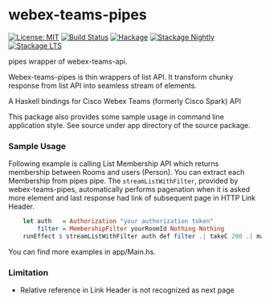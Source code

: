 # webex-teams-pipes

[![License: MIT](https://img.shields.io/badge/License-MIT-brightgreen.svg)](https://opensource.org/licenses/MIT)
[![Build Status](https://travis-ci.org/nshimaza/webex-teams-api.svg?branch=master)](https://travis-ci.org/nshimaza/webex-teams-api)
[![Hackage](https://img.shields.io/hackage/v/webex-teams-pipes.svg?style=flat)](https://hackage.haskell.org/package/webex-teams-pipes)
[![Stackage Nightly](http://stackage.org/package/webex-teams-pipes/badge/nightly)](http://stackage.org/nightly/package/webex-teams-pipes)
[![Stackage LTS](http://stackage.org/package/webex-teams-pipes/badge/lts)](http://stackage.org/lts/package/webex-teams-pipes)

pipes wrapper of webex-teams-api.

Webex-teams-pipes is thin wrappers of list API.  It transform chunky response
from list API into seamless stream of elements.

A Haskell bindings for Cisco Webex Teams (formerly Cisco Spark) API

This package also provides some sample usage in command line application style.
See source under app directory of the source package.

### Sample Usage

Following example is calling List Membership API which returns membership between
Rooms and users (Person).  You can extract each Membership from
pipes pipe.  The `streamListWithFilter`, provided by webex-teams-pipes,
automatically performs pagenation when it is asked more element and last
response had link of subsequent page in HTTP Link Header.

```haskell
    let auth   = Authorization "your authorization token"
        filter = MembershipFilter yourRoomId Nothing Nothing
    runEffect $ streamListWithFilter auth def filter .| takeC 200 .| mapM_C print (FIXME)
```

You can find more examples in app/Main.hs.

### Limitation

- Relative reference in Link Header is not recognized as next page
